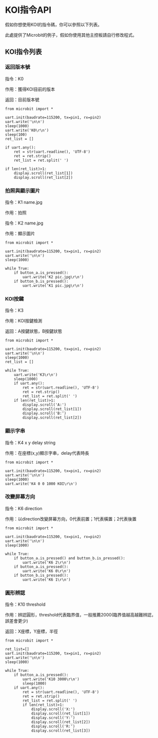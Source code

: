 # KOI指令API

假如你想使用KOI的指令碼，你可以參照以下列表。

此處提供了Microbit的例子，假如你使用其他主控板請自行修改程式。

## KOI指令列表

### 返回版本號

指令：K0

作用：獲得KOI目前的版本

返回：目前版本號

    from microbit import *
    
    uart.init(baudrate=115200, tx=pin1, rx=pin2)
    uart.write('\n\n')
    sleep(1000)
    uart.write('K0\r\n')
    sleep(100)
    ret_list = []
    
    if uart.any():
        ret = str(uart.readline(), 'UTF-8')
        ret = ret.strip()
        ret_list = ret.split(' ')
        
    if len(ret_list)>1:
        display.scroll(ret_list[1])
        display.scroll(ret_list[2])

### 拍照與顯示圖片

指令：K1 name.jpg

作用：拍照

指令：K2 name.jpg

作用：顯示圖片

    from microbit import *

    uart.init(baudrate=115200, tx=pin1, rx=pin2)
    uart.write('\n\n')
    sleep(1000)

    while True:
        if button_a.is_pressed():
            uart.write('K2 pic.jpg\r\n')
        if button_b.is_pressed():
            uart.write('K1 pic.jpg\r\n')
            
### KOI按鍵

指令：K3

作用：KOI按鍵檢測

返回：A按鍵狀態，B按鍵狀態

    from microbit import *

    uart.init(baudrate=115200, tx=pin1, rx=pin2)
    uart.write('\n\n')
    sleep(1000)
    ret_list = []

    while True:
        uart.write('K3\r\n')
        sleep(1000)
        if uart.any():
            ret = str(uart.readline(), 'UTF-8')
            ret = ret.strip()
            ret_list = ret.split(' ')
        if len(ret_list)>1:
            display.scroll('A:')
            display.scroll(ret_list[1])
            display.scroll('B:')
            display.scroll(ret_list[2])
            
### 顯示字串

指令：K4 x y delay string

作用：在座標(x,y)顯示字串，delay代表時長

    from microbit import *

    uart.init(baudrate=115200, tx=pin1, rx=pin2)
    uart.write('\n\n')
    sleep(1000)
    uart.write('K4 0 0 1000 KOI\r\n')
    
### 改變屏幕方向

指令：K6 direction

作用：以direction改變屏幕方向，0代表前置；1代表橫置；2代表後置

    from microbit import *

    uart.init(baudrate=115200, tx=pin1, rx=pin2)
    uart.write('\n\n')
    sleep(1000)

    while True:
        if button_a.is_pressed() and button_b.is_pressed():
            uart.write('K6 2\r\n')
        if button_a.is_pressed():
            uart.write('K6 0\r\n')
        if button_b.is_pressed():
            uart.write('K6 1\r\n')
            
### 圓形辨認

指令：K10 threshold

作用：辨認圓形，threshold代表臨界值，一般推薦2000(臨界值越高越難辨認，誤差會更少)

返回：X座標，Y座標，半徑

    from microbit import *

    ret_list=[]
    uart.init(baudrate=115200, tx=pin1, rx=pin2)
    uart.write('\n\n')
    sleep(1000)

    while True:
        if button_a.is_pressed():
            uart.write('K10 3000\r\n')
            sleep(1000)
        if uart.any():
            ret = str(uart.readline(), 'UTF-8')
            ret = ret.strip()
            ret_list = ret.split(' ')
            if len(ret_list)>1:
                display.scroll('X:')
                display.scroll(ret_list[1])
                display.scroll('Y:')
                display.scroll(ret_list[2])
                display.scroll('R:')
                display.scroll(ret_list[3])